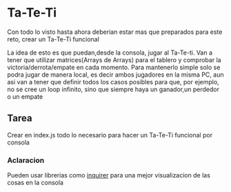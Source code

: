 # Ta-Te-Ti

Con todo lo visto hasta ahora deberian estar mas que preparados para este reto, crear un Ta-Te-Ti funcional

La idea de esto es que puedan,desde la consola, jugar al Ta-Te-ti.
Van a tener que utilizar matrices(Arrays de Arrays) para el tablero y comprobar la victoria/derrota/empate en cada momento.
Para mantenerlo simple solo se podra jugar de manera local, es decir ambos jugadores en la misma PC, aun asi van a tener que definir todos los casos posibles para que,
por ejemplo, no se cree un loop infinito, sino que siempre haya un ganador,un perdedor o un empate

## Tarea

Crear en index.js todo lo necesario para hacer un Ta-Te-Ti funcional por consola

### Aclaracion

Pueden usar librerias como [inquirer](https://www.npmjs.com/package/inquirer) para una mejor visualizacion de las cosas en la consola
